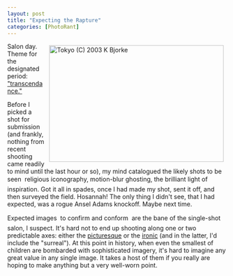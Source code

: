 ```yaml
---
layout: post
title: "Expecting the Rapture"
categories: [PhotoRant]
---
```

<a href="/photo/salon/bjorke_tranc.html"><img src="http://www.botzilla.com/bpix/bjorke_tranc.jpg" width=400 height=267 border=0 hspace=8 vspace=6 align="right" title="Tokyo (C) 2003 K Bjorke"></a>Salon day. Theme for the designated period: <a href="http://www.genec.com/federico/salon/urlist.php?secth=45" target="linkframe">"transcendance."</a>

Before I picked a shot for submission (and frankly, nothing from recent shooting came readily to mind until the last hour or so), my mind catalogued the likely shots to be seen &#151; religious iconography, motion-blur ghosting, the brilliant light of inspiration. Got it all in spades, once I had made my shot, sent it off, and then surveyed the field. Hosannah! The only thing I didn't see, that I had expected, was a rogue Ansel Adams knockoff. Maybe next time.

Expected images &#151; to confirm and conform &#151; are the bane of the single-shot salon, I suspect. It's hard not to end up shooting along one or two predictable axes: either the <a href="http://www.arts.ualberta.ca/~dmiall/travel/gilpine2.htm" target="linkframe">picturesque</a> or the <a href="http://www.sfmoma.org/exhibitions/exhib_detail.asp?id=108&click=news" target="linkframe">ironic</a> (and in the latter, I'd include the "surreal"). At this point in history, when even the smallest of children are bombarded with sophisticated imagery, it's hard to imagine any great value in any single image. It takes a host of them if you really are hoping to make anything but a very well-worn point.

<!--more-->

